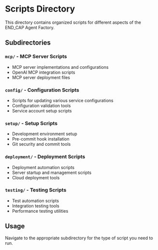 # Scripts Directory

This directory contains organized scripts for different aspects of the END_CAP Agent Factory.

## Subdirectories

### `mcp/` - MCP Server Scripts
- MCP server implementations and configurations
- OpenAI MCP integration scripts
- MCP server deployment files

### `config/` - Configuration Scripts
- Scripts for updating various service configurations
- Configuration validation tools
- Service account setup scripts

### `setup/` - Setup Scripts
- Development environment setup
- Pre-commit hook installation
- Git security and commit tools

### `deployment/` - Deployment Scripts
- Deployment automation scripts
- Server startup and management scripts
- Cloud deployment tools

### `testing/` - Testing Scripts
- Test automation scripts
- Integration testing tools
- Performance testing utilities

## Usage

Navigate to the appropriate subdirectory for the type of script you need to run.

